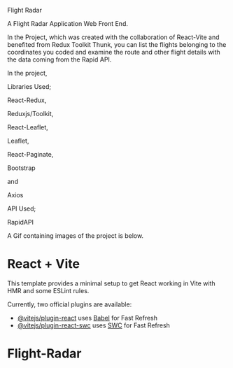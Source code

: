 Flight Radar

A Flight Radar Application Web Front End.

In the Project, which was created with the collaboration of React-Vite and benefited from Redux Toolkit Thunk, you can list the flights belonging to the coordinates you coded and examine the route and other flight details with the data coming from the Rapid API.

In the project,

Libraries Used;


React-Redux,

Reduxjs/Toolkit,

React-Leaflet,

Leaflet,

React-Paginate,

Bootstrap 

and

Axios


API Used;


RapidAPI

A Gif containing images of the project is below.


# React + Vite

This template provides a minimal setup to get React working in Vite with HMR and some ESLint rules.

Currently, two official plugins are available:

- [@vitejs/plugin-react](https://github.com/vitejs/vite-plugin-react/blob/main/packages/plugin-react/README.md) uses [Babel](https://babeljs.io/) for Fast Refresh
- [@vitejs/plugin-react-swc](https://github.com/vitejs/vite-plugin-react-swc) uses [SWC](https://swc.rs/) for Fast Refresh
# Flight-Radar
